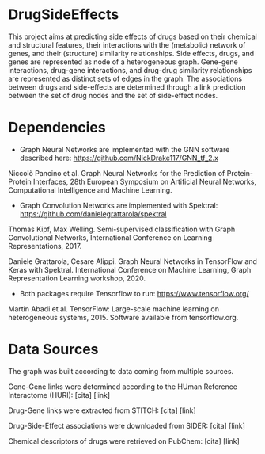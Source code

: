 # DrugSideEffects

This project aims at predicting side effects of drugs based on their chemical and structural features, their interactions with the (metabolic) network of genes, and their (structure) similarity relationships. Side effects, drugs, and genes are represented as node of a heterogeneous graph. Gene-gene interactions, drug-gene interactions, and drug-drug similarity relationships are represented as distinct sets of edges in the graph. The associations between drugs and side-effects are determined through a link prediction between the set of drug nodes and the set of side-effect nodes.

# Dependencies

* Graph Neural Networks are implemented with the GNN software described here: 
https://github.com/NickDrake117/GNN_tf_2.x

Niccolò Pancino et al. Graph Neural Networks for the Prediction of Protein-Protein Interfaces, 28th European Symposium on Artificial Neural Networks, Computational Intelligence and Machine Learning.


 * Graph Convolution Networks are implemented with Spektral:
https://github.com/danielegrattarola/spektral

Thomas Kipf, Max Welling. Semi-supervised classification with Graph Convolutional Networks, International Conference on Learning Representations, 2017.

Daniele Grattarola, Cesare Alippi. Graph Neural Networks in TensorFlow and Keras with Spektral. International Conference on Machine Learning, Graph Representation Learning workshop, 2020.


* Both packages require Tensorflow to run:
https://www.tensorflow.org/

Martín Abadi et al. TensorFlow: Large-scale machine learning on heterogeneous systems, 2015. Software available from tensorflow.org.


# Data Sources

The graph was built according to data coming from multiple sources. 

Gene-Gene links were determined according to the HUman Reference Interactome (HURI):
[cita]
[link]

Drug-Gene links were extracted from STITCH:
[cita]
[link]

Drug-Side-Effect associations were downloaded from SIDER:
[cita]
[link]

Chemical descriptors of drugs were retrieved on PubChem:
[cita]
[link]
